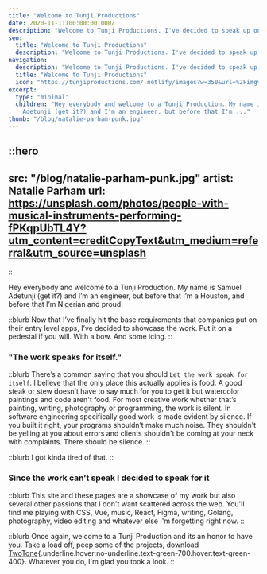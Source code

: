 ```yaml
---
title: "Welcome to Tunji Productions"
date: 2020-11-11T00:00:00.000Z
description: "Welcome to Tunji Productions. I've decided to speak up on the work done here."
seo:
  title: "Welcome to Tunji Productions"
  description: "Welcome to Tunji Productions. I've decided to speak up on the work done here."
navigation:
  description: "Welcome to Tunji Productions. I've decided to speak up on the work done here."
  title: "Welcome to Tunji Productions"
  icon: "https://tunjiproductions.com/.netlify/images?w=350&url=%2Fimg%2Flogo_clear.png"
excerpt:
  type: "minimal"
  children: "Hey everybody and welcome to a Tunji Production. My name is Samuel
    Adetunji (get it?) and I’m an engineer, but before that I'm ..."
thumb: "/blog/natalie-parham-punk.jpg"
---
```


::hero
---

src: "/blog/natalie-parham-punk.jpg"
artist: Natalie Parham
url: https://unsplash.com/photos/people-with-musical-instruments-performing-fPKqpUbTL4Y?utm_content=creditCopyText&utm_medium=referral&utm_source=unsplash
---

::

Hey everybody and welcome to a Tunji Production. My name is Samuel Adetunji (get it?) and I’m an engineer, but before that I’m a Houston, and before that I’m Nigerian and proud.

<!--more-->

::blurb
Now that I’ve finally hit the base requirements that companies put on their entry level apps, I’ve decided to showcase the work. Put it on a pedestal if you will. With a bow. And some icing.
::

### "The work speaks for itself."

::blurb
There’s a common saying that you should `Let the work speak for itself`. I believe that the only place this actually applies is food. A good steak or stew doesn’t have to say much for you to get it but watercolor paintings and code aren't food. For most creative work whether that’s painting, writing, photography or programming, the work is silent. In software engineering specifically good work is made evident by silence. If you built it right, your programs shouldn’t make much noise. They shouldn't be yelling at you about errors and clients shouldn't be coming at your neck with complaints. There should be silence.
::

::blurb
I got kinda tired of that.
::

### Since the work can’t speak I decided to speak for it

::blurb
This site and these pages are a showcase of my work but also several other passions that I don't want scattered across the web. You'll find me playing with CSS, Vue, music, React, Figma, writing, Golang, photography, video editing and whatever else I'm forgetting right now.
::

::blurb
Once again, welcome to a Tunji Production and its an honor to have you. Take a load off, peep some of the projects, download [TwoTone](https://twotone.app){.underline.hover:no-underline.text-green-700.hover:text-green-400}. Whatever you do, I'm glad you took a look.
::
